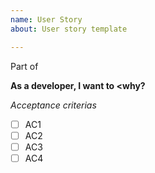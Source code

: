 ```yaml
---
name: User Story
about: User story template

---
```


Part of 

**As a developer, I want <what> to <why?**

_Acceptance criterias_
- [ ] AC1
- [ ] AC2
- [ ] AC3
- [ ] AC4
